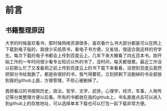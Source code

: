 # 前言

## 书籍整理原因

大学的时候喜欢看书，那时候网络资源很多，喜欢看什么书大部分都是可以在网上下载到电子版的，我很少买纸质书，看电子书方便，又省钱，很适合我这样的穷学生。每次下载的电子书都会上传到百度云上，几年下来大概看了四五百本书。刚开始工作的一年时间很少看专业知识以外的书了，没时间，每天都很累。最近工作没以前那么忙了又准备把之前上传到百度云上的书下载下来看看，没想到百度云竟然把部分书给我删了。都是些很好的书，我气得要死，立刻把剩下没删掉的书全部放到我的github上面，方便管理，不担心被删掉了。

我把看过的书按照历史，政治，哲学、文学，武侠，心理学，经济，军事，人物传记等分类整理方便以后看。所有的书都放在我的github上，书名直接点击可以进入到github上的存放地址，可以选择单本下载也可以打包一起下载非常方便。




